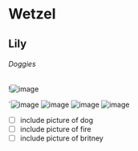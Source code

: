 # Wetzel
## Lily
###### Doggies
!![image](https://user-images.githubusercontent.com/123105868/214884756-7e2d6781-07b1-4f7a-83bd-6bba60dbf5b9.jpeg)

`![image](https://user-images.githubusercontent.com/123105868/214887355-550d20be-a5b0-4f15-86f5-3092c4f0505a.gif)
![image](https://user-images.githubusercontent.com/123105868/214887633-cbfed270-290a-4c09-ad0b-5246a9d403af.gif)
![image](https://user-images.githubusercontent.com/123105868/214890723-6d9a4fbf-dfe3-4f2c-81f6-a559e56f9425.gif)
![image](https://user-images.githubusercontent.com/123105868/214892579-4955e59f-10fe-4543-bf50-016822ba447f.gif)

- [ ] include picture of dog
- [ ] include picture of fire
- [ ] include picture of britney 

